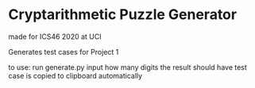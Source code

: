 # Cryptarithmetic Puzzle Generator
made for ICS46 2020 at UCI


Generates test cases for Project 1

to use:
run generate.py
input how many digits the result should have
test case is copied to clipboard automatically
